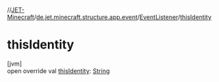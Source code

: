 //[JET-Minecraft](../../../index.md)/[de.jet.minecraft.structure.app.event](../index.md)/[EventListener](index.md)/[thisIdentity](this-identity.md)

# thisIdentity

[jvm]\
open override val [thisIdentity](this-identity.md): [String](https://kotlinlang.org/api/latest/jvm/stdlib/kotlin/-string/index.html)
